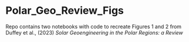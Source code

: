 # Polar_Geo_Review_Figs

Repo contains two notebooks with code to recreate Figures 1 and 2 from Duffey et al., (2023) *Solar Geoengineering in the Polar Regions: a Review* 
